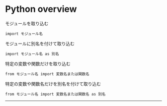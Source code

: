 # Python overview

モジュールを取り込む

```import モジュール名```

モジュールに別名を付けて取り込む

```import モジュール名 as 別名```

特定の変数や関数だけを取り込む

```from モジュール名 import 変数名または関数名```

特定の変数や関数名だけを別名を付けて取り込む

```from モジュール名 import 変数名または関数名 as 別名```

***



